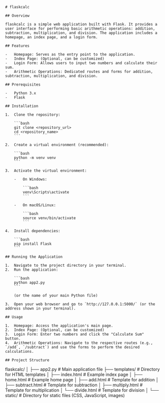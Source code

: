 ```
# flaskcalc

## Overview

flaskcalc is a simple web application built with Flask. It provides a user interface for performing basic arithmetic operations: addition, subtraction, multiplication, and division. The application includes a homepage, an index page, and a login form.

## Features

-   Homepage: Serves as the entry point to the application.
-   Index Page: (Optional, can be customized)
-   Login Form: Allows users to input two numbers and calculate their sum.
-   Arithmetic Operations: Dedicated routes and forms for addition, subtraction, multiplication, and division.

## Prerequisites

-   Python 3.x
-   Flask

## Installation

1.  Clone the repository:

    ```bash
    git clone <repository_url>
    cd <repository_name>
    ```

2.  Create a virtual environment (recommended):

    ```bash
    python -m venv venv
    ```

3.  Activate the virtual environment:

    -   On Windows:

        ```bash
        venv\Scripts\activate
        ```

    -   On macOS/Linux:

        ```bash
        source venv/bin/activate
        ```

4.  Install dependencies:

    ```bash
    pip install Flask
    ```

## Running the Application

1.  Navigate to the project directory in your terminal.
2.  Run the application:

    ```bash
    python app2.py
    ```

    (or the name of your main Python file)

3.  Open your web browser and go to `http://127.0.0.1:5000/` (or the address shown in your terminal).

## Usage

1.  Homepage: Access the application's main page.
2.  Index Page: (Optional, can be customized)
3.  Login Form: Enter two numbers and click the "Calculate Sum" button.
4.  Arithmetic Operations: Navigate to the respective routes (e.g., `/add`, `/subtract`) and use the forms to perform the desired calculations.

## Project Structure

```
flaskcalc/
│
├── app2.py          # Main application file
├── templates/       # Directory for HTML templates
│   ├── index.html   # Example index page
│   ├── home.html    # Example home page
│   ├── add.html     # Template for addition
│   ├── subtract.html # Template for subtraction
│   ├── multiply.html # Template for multiplication
│   └── divide.html   # Template for division
│
└── static/          # Directory for static files (CSS, JavaScript, images)
```
